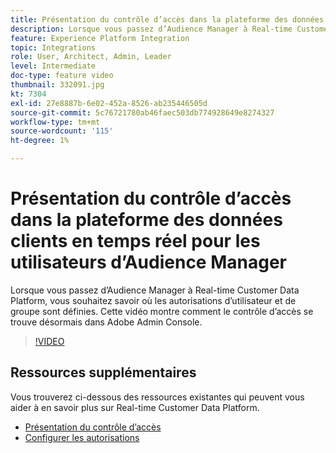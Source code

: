 ```yaml
---
title: Présentation du contrôle d’accès dans la plateforme des données clients en temps réel pour les utilisateurs d’Audience Manager
description: Lorsque vous passez d’Audience Manager à Real-time Customer Data Platform, vous souhaitez savoir où les autorisations d’utilisateur et de groupe sont définies. Cette vidéo montre comment le contrôle d’accès se trouve désormais dans Adobe Admin Console.
feature: Experience Platform Integration
topic: Integrations
role: User, Architect, Admin, Leader
level: Intermediate
doc-type: feature video
thumbnail: 332091.jpg
kt: 7304
exl-id: 27e8887b-6e02-452a-8526-ab235446505d
source-git-commit: 5c76721780ab46faec503db774928649e8274327
workflow-type: tm+mt
source-wordcount: '115'
ht-degree: 1%

---
```


# Présentation du contrôle d’accès dans la plateforme des données clients en temps réel pour les utilisateurs d’Audience Manager

Lorsque vous passez d’Audience Manager à Real-time Customer Data Platform, vous souhaitez savoir où les autorisations d’utilisateur et de groupe sont définies. Cette vidéo montre comment le contrôle d’accès se trouve désormais dans Adobe Admin Console.

>[!VIDEO](https://video.tv.adobe.com/v/332091/?quality=12&learn=on)

## Ressources supplémentaires

Vous trouverez ci-dessous des ressources existantes qui peuvent vous aider à en savoir plus sur Real-time Customer Data Platform.

* [Présentation du contrôle d’accès](https://experienceleague.adobe.com/docs/experience-platform/access-control/home.html?lang=en#access-control-hierarchy-and-workflow)
* [Configurer les autorisations](https://experienceleague.adobe.com/docs/platform-learn/getting-started-for-data-architects-and-data-engineers/configure-permissions.html?lang=en)
